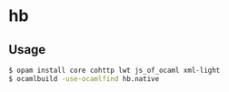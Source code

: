 # hb

## Usage

```sh
$ opam install core cohttp lwt js_of_ocaml xml-light
$ ocamlbuild -use-ocamlfind hb.native
```
